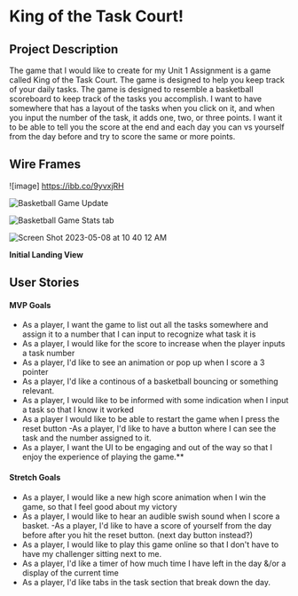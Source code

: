 # King of the Task Court!

## Project Description 

The game that I would like to create for my Unit 1 Assignment is a game called King of the Task Court. The game is designed to help you keep track of your daily tasks. The game is designed to resemble a basketball scoreboard to keep track of the tasks you accomplish. I want to have somewhere that has a layout of the tasks when you click on it, and when you input the number of the task, it adds one, two, or three points. I want it to be able to tell you the score at the end and each day you can vs yourself from the day before and try to score the same or more points. 

## Wire Frames

![image]  https://ibb.co/9yvxjRH

![Basketball Game Update](https://user-images.githubusercontent.com/131619471/236854689-bdbf690a-d878-4f71-9956-9ace4f9113f3.jpg)

![Basketball Game Stats tab](https://user-images.githubusercontent.com/131619471/236854736-92cd4360-6cf7-4234-b50e-960c80e7ec25.jpg)

![Screen Shot 2023-05-08 at 10 40 12 AM](https://user-images.githubusercontent.com/131619471/236855461-55475b8d-8007-4f89-ac7e-609330fff1dc.jpg)


**Initial Landing View**



## User Stories

#### MVP Goals

- As a player, I want the game to list out all the tasks somewhere and assign it to a number that I can input to recognize what task it is 
- As a player, I would like for the score to increase when the player inputs a task number 
- As a player, I'd like to see an animation or pop up when I score a 3 pointer
- As a player, I'd like a continous of a basketball bouncing or something relevant.
- As a player, I would like to be informed with some indication when I input a task so that I know it worked 
- As a player I would like to be able to restart the game when I press the reset button
-As a player, I'd like to have a button where I can see the task and the number assigned to it.
- As a player, I want the UI to be engaging and out of the way so that I enjoy the experience of playing the game.\*\*

#### Stretch Goals

- As a player, I would like a new high score animation when I win the game, so that I feel good about my victory
- As a player, I would like to hear an audible swish sound when I score a basket.
-As a player, I'd like to have a score of yourself from the day before after you hit the reset button. (next day button instead?)
- As a player, I would like to play this game online so that I don't have to have my challenger sitting next to me.
- As a player, I'd like a timer of how much time I have left in the day &/or a display of the current time
- As a player, I'd like tabs in the task section that break down the day.




